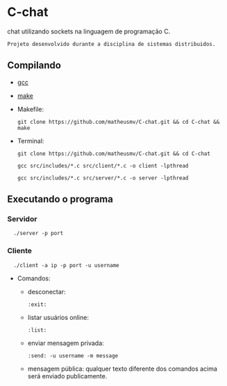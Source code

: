 # C-chat

chat utilizando sockets na linguagem de programação C.

    Projeto desenvolvido durante a disciplina de sistemas distribuidos.

## Compilando

 - [gcc](https://gcc.gnu.org/)
 - [make](https://www.gnu.org/software/make/)

 - Makefile:

       git clone https://github.com/matheusmv/C-chat.git && cd C-chat && make

 - Terminal:

       git clone https://github.com/matheusmv/C-chat.git && cd C-chat

       gcc src/includes/*.c src/client/*.c -o client -lpthread

       gcc src/includes/*.c src/server/*.c -o server -lpthread

## Executando o programa

### Servidor

      ./server -p port

### Cliente

      ./client -a ip -p port -u username

 - Comandos:

      - desconectar:

            :exit:

      - listar usuários online:

            :list:

      - enviar mensagem privada:

            :send: -u username -m message

      - mensagem pública: qualquer texto diferente dos comandos acima será enviado publicamente.
